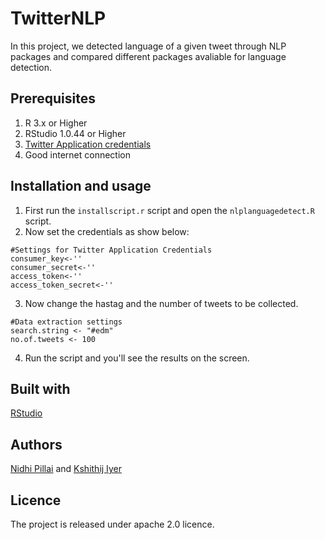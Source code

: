 # TwitterNLP
In this project, we detected language of a given tweet through NLP packages and compared different packages avaliable for language detection.

## Prerequisites
1. R 3.x or Higher
2. RStudio 1.0.44 or Higher
3. [Twitter Application credentials](https://apps.twitter.com/app/new)
4. Good internet connection

## Installation and usage 
1. First run the ```installscript.r``` script and open the ```nlplanguagedetect.R``` script.
2. Now set the credentials as show below:
```
#Settings for Twitter Application Credentials
consumer_key<-''
consumer_secret<-''
access_token<-''
access_token_secret<-''
```
3. Now change the hastag and the number of tweets to be collected.
```
#Data extraction settings
search.string <- "#edm"
no.of.tweets <- 100
```
4. Run the script and you'll see the results on the screen.

## Built with 
[RStudio](https://www.rstudio.com/)

## Authors
[Nidhi Pillai](https://in.linkedin.com/in/nidhi-pillai-291544149)
 and [Kshithij Iyer](https://www.linkedin.com/in/kshithij-iyer/)

## Licence 
The project is released under apache 2.0 licence.

